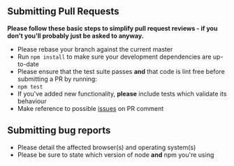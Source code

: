 ## Submitting Pull Requests

**Please follow these basic steps to simplify pull request reviews - if you don't you'll probably just be asked to anyway.**

* Please rebase your branch against the current master
* Run ```npm install``` to make sure your development dependencies are up-to-date
* Please ensure that the test suite passes **and** that code is lint free before submitting a PR by running:
 * ```npm test```
* If you've added new functionality, **please** include tests which validate its behaviour
* Make reference to possible [issues](https://github.com/01org/zephyrjs-ide/issues) on PR comment

## Submitting bug reports

* Please detail the affected browser(s) and operating system(s)
* Please be sure to state which version of node **and** npm you're using
